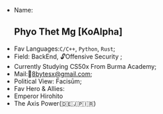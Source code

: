 - Name:<h2>Phyo Thet Mg [KoAlpha]</h2>
- Fav Languages:<code>C/C++</code>, <code>Python</code>, <code>Rust</code>;
- Field: BackEnd, 🔓Offensive Security ;
- Currently Studying CS50x From Burma Academy;
- Mail:💌8bytesx@gmail.com;
- Political View:  Facisūm;
- Fav Hero & Allies:
- Emperor Hirohito
- The Axis Power(🇩🇪🇯🇵🇮🇷)
